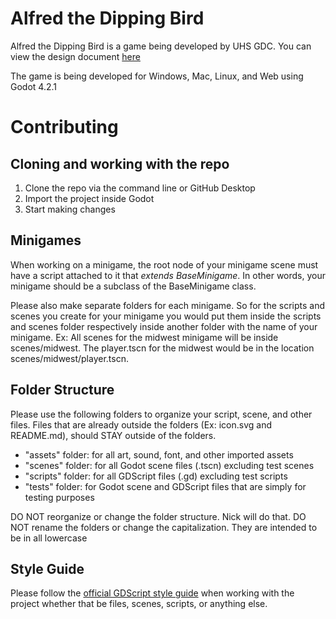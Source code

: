 # Alfred the Dipping Bird
Alfred the Dipping Bird is a game being developed by UHS GDC. You can view the design document [here](https://docs.google.com/document/d/1fIJ-ZI_8utNiiU8Cq0HMYWliuOGEth-xrPfnoSlnYYc/edit?usp=sharing)

The game is being developed for Windows, Mac, Linux, and Web using Godot 4.2.1

# Contributing
## Cloning and working with the repo
1. Clone the repo via the command line or GitHub Desktop
2. Import the project inside Godot
3. Start making changes
## Minigames
When working on a minigame, the root node of your minigame scene must have a script attached to it that *extends BaseMinigame*. In other words, your minigame should be a subclass of the BaseMinigame class.

Please also make separate folders for each minigame. So for the scripts and scenes you create for your minigame you would put them inside the scripts and scenes folder respectively inside another folder with the name of your minigame. Ex: All scenes for the midwest minigame will be inside scenes/midwest. The player.tscn for the midwest would be in the location scenes/midwest/player.tscn.
## Folder Structure
Please use the following folders to organize your script, scene, and other files. Files that are already outside the folders (Ex: icon.svg and README.md), should STAY outside of the folders.

- "assets" folder: for all art, sound, font, and other imported assets
- "scenes" folder: for all Godot scene files (.tscn) excluding test scenes
- "scripts" folder: for all GDScript files (.gd) excluding test scripts
- "tests" folder: for Godot scene and GDScript files that are simply for testing purposes

DO NOT reorganize or change the folder structure. Nick will do that. DO NOT rename the folders or change the capitalization. They are intended to be in all lowercase
## Style Guide
Please follow the [official GDScript style guide](https://docs.godotengine.org/en/stable/tutorials/scripting/gdscript/gdscript_styleguide.html) when working with the project whether that be files, scenes, scripts, or anything else.
